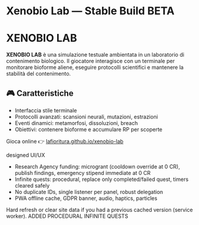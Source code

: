 # Xenobio Lab — Stable Build BETA
# XENOBIO LAB

**XENOBIO LAB** è una simulazione testuale ambientata in un laboratorio di contenimento biologico. Il giocatore interagisce con un terminale per monitorare bioforme aliene, eseguire protocolli scientifici e mantenere la stabilità del contenimento.

## 🎮 Caratteristiche
- Interfaccia stile terminale
- Protocolli avanzati: scansioni neurali, mutazioni, estrazioni
- Eventi dinamici: metamorfosi, dissoluzioni, breach
- Obiettivi: contenere bioforme e accumulare RP per scoperte

Gioca online 👉 [lafioritura.github.io/xenobio-lab](https://lafioritura.github.io/xenobio-lab)

designed UI/UX
- Research Agency funding: microgrant (cooldown override at 0 CR), publish findings, emergency stipend immediate at 0 CR
- Infinite quests: procedural, replace only completed/failed quest, timers cleared safely
- No duplicate IDs, single listener per panel, robust delegation
- PWA offline cache, GDPR banner, audio, haptics, particles

Hard refresh or clear site data if you had a previous cached version (service worker).
ADDED PROCEDURAL INFINITE QUESTS 
